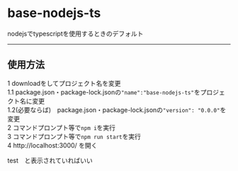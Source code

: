 # base-nodejs-ts  
nodejsでtypescriptを使用するときのデフォルト
___
## 使用方法  
1 downloadをしてプロジェクト名を変更  
1.1 package.json・package-lock.jsonの`"name":"base-nodejs-ts"`をプロジェクト名に変更  
1.2(必要ならば)　package.json・package-lock.jsonの`"version": "0.0.0"`を変更  
2 コマンドプロンプト等で`npm i`を実行  
3 コマンドプロンプト等で`npm run start`を実行  
4 http://localhost:3000/ を開く  

test　と表示されていればいい
